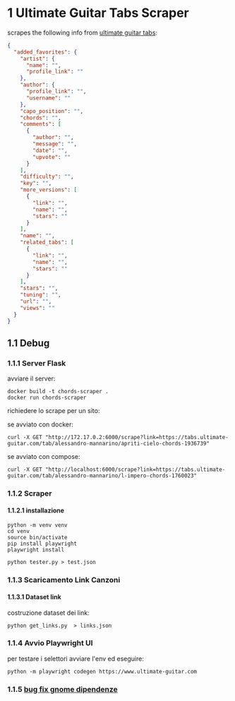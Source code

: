 # 1 Ultimate Guitar Tabs Scraper
scrapes the following info from [ultimate guitar tabs](https://www.ultimate-guitar.com):
```json
{
  "added_favorites": {
    "artist": {
      "name": "",
      "profile_link": ""
    },
    "author": {
      "profile_link": "",
      "username": ""
    },
    "capo_position": "",
    "chords": "",
    "comments": [
      {
        "author": "",
        "message": "",
        "date": "",
        "upvote": ""
      }
    ],
    "difficulty": "",
    "key": "",
    "more_versions": [
      {
        "link": "",
        "name": "",
        "stars": ""
      }
    ],
    "name": "",
    "related_tabs": [
      {
        "link": "",
        "name": "",
        "stars": ""
      }
    ],
    "stars": "",
    "tuning": "",
    "url": "",
    "views": ""
  }
}

```

## 1.1 Debug
### 1.1.1 Server Flask
avviare il server:
```
docker build -t chords-scraper .
docker run chords-scraper

```
richiedere lo scrape per un sito:

se avviato con docker:
```
curl -X GET "http://172.17.0.2:6000/scrape?link=https://tabs.ultimate-guitar.com/tab/alessandro-mannarino/apriti-cielo-chords-1936739"
```

se avviato con compose:
```
curl -X GET "http://localhost:6000/scrape?link=https://tabs.ultimate-guitar.com/tab/alessandro-mannarino/l-impero-chords-1760023"
```

### 1.1.2 Scraper
#### 1.1.2.1 installazione
```
python -m venv venv
cd venv
source bin/activate
pip install playwright
playwright install
```

```
python tester.py > test.json
```

### 1.1.3 Scaricamento Link Canzoni
#### 1.1.3.1 Dataset link
costruzione dataset dei link:
```
python get_links.py  > links.json
```

### 1.1.4 Avvio Playwright UI
per testare i selettori avviare l'env ed eseguire:
```
python -m playwright codegen https://www.ultimate-guitar.com
```


### 1.1.5 [bug fix gnome dipendenze](https://github.com/microsoft/playwright/issues/2621#issuecomment-2083083392)